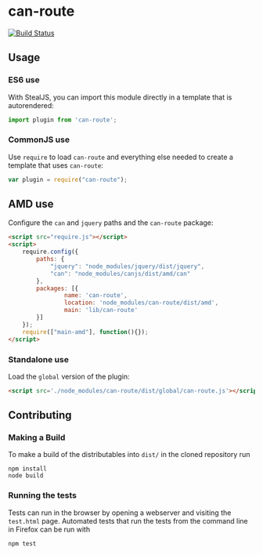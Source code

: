 # can-route

[![Build Status](https://travis-ci.org//can-route.png?branch=master)](https://travis-ci.org//can-route)



## Usage

### ES6 use

With StealJS, you can import this module directly in a template that is autorendered:

```js
import plugin from 'can-route';
```

### CommonJS use

Use `require` to load `can-route` and everything else
needed to create a template that uses `can-route`:

```js
var plugin = require("can-route");
```

## AMD use

Configure the `can` and `jquery` paths and the `can-route` package:

```html
<script src="require.js"></script>
<script>
	require.config({
	    paths: {
	        "jquery": "node_modules/jquery/dist/jquery",
	        "can": "node_modules/canjs/dist/amd/can"
	    },
	    packages: [{
		    	name: 'can-route',
		    	location: 'node_modules/can-route/dist/amd',
		    	main: 'lib/can-route'
	    }]
	});
	require(["main-amd"], function(){});
</script>
```

### Standalone use

Load the `global` version of the plugin:

```html
<script src='./node_modules/can-route/dist/global/can-route.js'></script>
```

## Contributing

### Making a Build

To make a build of the distributables into `dist/` in the cloned repository run

```
npm install
node build
```

### Running the tests

Tests can run in the browser by opening a webserver and visiting the `test.html` page.
Automated tests that run the tests from the command line in Firefox can be run with

```
npm test
```
